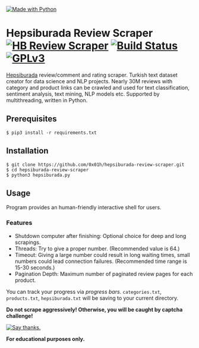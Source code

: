 [![Made with Python](http://ForTheBadge.com/images/badges/made-with-python.svg)](https://www.python.org/)

# Hepsiburada Review Scraper [![HB Review Scraper](https://img.shields.io/badge/version-1.0.0%20-red.svg)](https://github.com/n1rv4n4/hepsiburada-review-scraper/) [![Build Status](https://travis-ci.org/0x01h/hepsiburada-review-scraper.svg?branch=master)](https://travis-ci.org/0x01h/hepsiburada-review-scraper) [![GPLv3](https://img.shields.io/badge/License-GPLv3-blue.svg)](https://www.gnu.org/licenses/gpl-3.0.en.html)
[Hepsiburada](https://www.hepsiburada.com) review/comment and rating scraper. Turkish text dataset creator for data science and NLP projects. Nearly 30M reviews with category and product links can be crawled and used for text classification, sentiment analysis, text mining, NLP models etc. Supported by multithreading, written in Python.

## Prerequisites
`$ pip3 install -r requirements.txt`

## Installation
```
$ git clone https://github.com/0x01h/hepsiburada-review-scraper.git
$ cd hepsiburada-review-scraper
$ python3 hepsiburada.py
```

## Usage
Program provides an human-friendly interactive shell for users.

### Features
- Shutdown computer after finishing: Optional choice for deep and long scrapings.
- Threads: Try to give a proper number. (Recommended value is 64.)
- Timeout: Giving a large number could result in long waiting times, small numbers could lead connection failures. (Recommended time range is 15-30 seconds.)
- Pagination Depth: Maximum number of paginated review pages for each product.

You can track your progress via *progress bars.* `categories.txt`, `products.txt`, `hepsiburada.txt` will be saving to your current directory.

**Do not scrape aggressively! Otherwise, you will be caught by captcha challenge!**

[![Say thanks.](https://img.shields.io/badge/say-thanks-ff69b4.svg)](https://www.linkedin.com/in/orçunözdemir/)

**For educational purposes only.**
